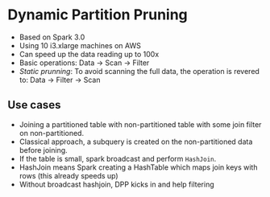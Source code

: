 # Dynamic Partition Pruning

- Based on Spark 3.0
- Using 10 i3.xlarge machines on AWS
- Can speed up the data reading up to 100x
- Basic operations: Data -> Scan -> Filter
- *Static prunning*: To avoid scanning the full data, the operation is revered to: Data -> Filter -> Scan

## Use cases

- Joining a partitioned table with non-partitioned table with some join filter on non-partitioned.
- Classical approach, a subquery is created on the non-partitioned data before joining.
- If the table is small, spark broadcast and perform `HashJoin`.
- HashJoin means Spark creating a HashTable which maps join keys with rows (this already speeds up)
- Without broadcast hashjoin, DPP kicks in and help filtering